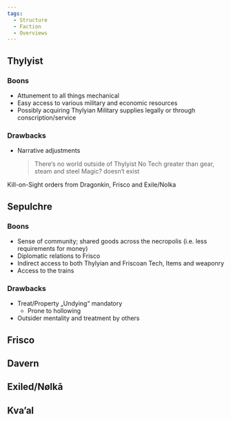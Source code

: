 ```yaml
---
tags:
  - Structure
  - Faction
  - Overviews
---
```

## Thylyist
### Boons
- Attunement to all things mechanical
- Easy access to various military and economic resources
- Possibly acquiring Thylyian Military supplies legally 
	or through conscription/service
### Drawbacks 
- Narrative adjustments
	> There‘s no world outside of Thylyist
	> No Tech greater than gear, steam and steel
	> Magic? doesn‘t exist

Kill-on-Sight orders from Dragonkin, Frisco and Exile/Nolka
## Sepulchre
### Boons
- Sense of community; shared goods across the necropolis (i.e. less requirements for money)
- Diplomatic relations to Frisco
- Indirect access to both Thylyian and Friscoan Tech, Items and weaponry 
- Access to the trains
### Drawbacks 
- Treat/Property „Undying“ mandatory
	- Prone to hollowing 
- Outsider mentality and treatment by others
## Frisco
## Davern
## Exiled/Nølkā
## Kva’al
